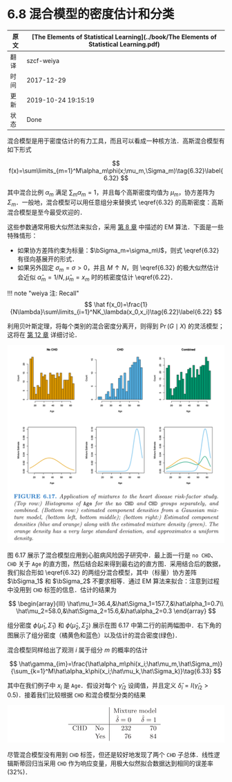 # 6.8 混合模型的密度估计和分类

| 原文   | [The Elements of Statistical Learning](../book/The Elements of Statistical Learning.pdf) |
| ---- | ---------------------------------------- |
| 翻译   | szcf-weiya                               |
| 时间   | 2017-12-29                    |
| 更新 | 2019-10-24 19:15:19|
| 状态 | Done|

混合模型是用于密度估计的有力工具，而且可以看成一种核方法．高斯混合模型有如下形式

$$
f(x)=\sum\limits_{m=1}^M\alpha_m\phi(x;\mu_m,\Sigma_m)\tag{6.32}\label{6.32}
$$

其中混合比例 $\alpha_m$ 满足 $\sum_m\alpha_m=1$，并且每个高斯密度均值为 $\mu_m$，协方差阵为 $\Sigma_m$．一般地，混合模型可以用任意组分来替换式 \eqref{6.32} 的高斯密度：高斯混合模型是至今最受欢迎的．

这些参数通常用极大似然法来拟合，采用 [第 8 章](/08-Model-Inference-and-Averaging/8.5-The-EM-Algorithm/index.html) 中描述的 EM 算法．下面是一些特殊情形：

- 如果协方差阵约束为标量：$\bSigma_m=\sigma_m\I$，则式 \eqref{6.32} 有径向基展开的形式．
- 如果另外固定 $\sigma_m=\sigma>0$，并且 $M\uparrow N$，则 \eqref{6.32} 的极大似然估计会近似 $\hat\alpha_m=1/N,\hat\mu_m=x_m$ 时的核密度估计 \eqref{6.22}．

!!! note "weiya 注: Recall"
    $$
    \hat f(x_0)=\frac{1}{N\lambda}\sum\limits_{i=1}^NK_\lambda(x_0,x_i)\tag{6.22}\label{6.22}
    $$

利用贝叶斯定理，将每个类别的混合密度分离开，则得到 $\Pr(G\mid X)$ 的灵活模型；这将在 [第 12 章](/12-Support-Vector-Machines-and-Flexible-Discriminants/12.1-Introduction/index.html) 详细讨论．

![](../img/06/fig6.17.png)

图 6.17 展示了混合模型应用到心脏病风险因子研究中．最上面一行是 `no CHD`、`CHD` 关于 `Age` 的直方图，然后结合起来得到最右边的直方图．采用结合后的数据，我们拟合形如 \eqref{6.32} 的两组分混合模型，其中（标量）协方差阵 $\bSigma_1$ 和 $\bSigma_2$ 不要求相等．通过 EM 算法来拟合：注意到过程中没用到 `CHD` 标签的信息．估计的结果为

$$
\begin{array}{lll}
\hat\mu_1=36.4,&\hat\Sigma_1=157.7,&\hat\alpha_1=0.7\\
\hat\mu_2=58.0,&\hat\Sigma_2=15.6,&\hat\alpha_2=0.3
\end{array}
$$

组分密度 $\phi(\hat\mu_1,\hat\Sigma_1)$ 和 $\phi(\hat\mu_2,\hat\Sigma_2)$ 展示在图 6.17 中第二行的前两幅图中．右下角的图展示了组分密度（橘黄色和蓝色）以及估计的混合密度(绿色)．

混合模型同样给出了观测 $i$ 属于组分 $m$ 的概率的估计

$$
\hat\gamma_{im}=\frac{\hat\alpha_m\phi(x_i;\hat\mu_m,\hat\Sigma_m)}{\sum_{k=1}^M\hat\alpha_k\phi(x_i;\hat\mu_k,\hat\Sigma_k)}\tag{6.33}
$$

其中在我们例子中 $x_i$ 是 `Age`．假设对每个 $\hat\gamma_{i2}$ 设阈值，并且定义 $\hat\delta_i=I(\hat\gamma_{i2}>0.5)$．接着我们比较根据 `CHD` 和混合模型分类的结果

![](../img/06/res.p215.png)

尽管混合模型没有用到 `CHD` 标签，但还是较好地发现了两个 `CHD` 子总体．线性逻辑斯蒂回归当采用 `CHD` 作为响应变量，用极大似然拟合数据达到相同的误差率 $(32\%)$．
